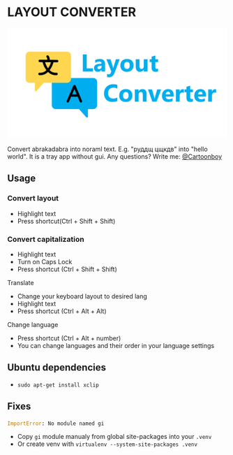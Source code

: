 # LAYOUT CONVERTER

![Board](board.png)

Convert abrakadabra into noraml text. E.g. "руддщ цщкдв" into "hello world". It is a tray app without gui.
Any questions? Write me: [@Cartoonboy](https://t.me/Cartoonboy)

## Usage

### Convert layout

* Highlight text
* Press shortcut(Ctrl + Shift + Shift)

### Convert capitalization

* Highlight text
* Turn on Caps Lock
* Press shortcut (Ctrl + Shift + Shift)

Translate

* Change your keyboard layout to desired lang
* Highlight text
* Press shortcut (Ctrl + Alt + Alt)

Change language

* Press shortcut (Ctrl + Alt + number)
* You can change languages and their order in your language settings

## Ubuntu dependencies

* `sudo apt-get install xclip`

## Fixes

```python
ImportError: No module named gi
```

* Copy `gi` module manualy from global site-packages into your `.venv`
* Or create venv with `virtualenv --system-site-packages .venv`
